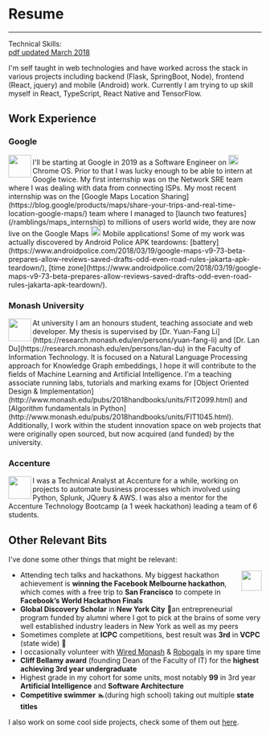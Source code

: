 # Resume
---
Technical Skills: <span class="type"></span> <br/>[pdf updated March 2018](/resume/David_Lei_CV_2018.pdf)

<script type="text/javascript">
	var typed = new Typed(".type", {
		strings: ["Java", "Python", "JavaScript", "C", "SQL", "C++", "TypeScript", "Swift", "Bash", "HTML", "CSS", "Perl", "React", "Android"],
		typeSpeed: 150,
		backSpeed: 150,
		loop: true,
		loopCount: Infinity
	});
</script>

I'm self taught in web technologies and have worked across the stack in various projects including backend (Flask, SpringBoot, Node), frontend (React, jquery) and mobile (Android) work. Currently I am trying to up skill myself in React, TypeScript, React Native and TensorFlow.
## Work Experience 

### Google 
<img src="/images/google_logo.png" width="45" align="left"/> 
I'll be starting at Google in 2019 as a Software Engineer on <img src="/images/chrome.jpg" width="20"/> Chrome OS. Prior to that I was lucky enough to be able to intern at Google twice. My first internship was on the Network SRE team where I was dealing with data from connecting ISPs. My most recent internship was on the [Google Maps Location Sharing](https://blog.google/products/maps/share-your-trips-and-real-time-location-google-maps/) team where I managed to [launch two features](/ramblings/maps_internship) to millions of users world wide, they are now live on the Google Maps <img src="/images/maps.png" width="20"/> Mobile applications! Some of my work was actually discovered by Android Police APK teardowns: [battery](https://www.androidpolice.com/2018/03/19/google-maps-v9-73-beta-prepares-allow-reviews-saved-drafts-odd-even-road-rules-jakarta-apk-teardown/), [time zone](https://www.androidpolice.com/2018/03/19/google-maps-v9-73-beta-prepares-allow-reviews-saved-drafts-odd-even-road-rules-jakarta-apk-teardown/).

### Monash University
<img src="/images/monash.jpg" width="45" align="left"/> 
At university I am an honours student, teaching associate and web developer.
My thesis is supervised by [Dr. Yuan-Fang Li](https://research.monash.edu/en/persons/yuan-fang-li) and [Dr. Lan Du](https://research.monash.edu/en/persons/lan-du) in the Faculty of Information Technology. It is focused on a Natural Language Processing approach for Knowledge Graph embeddings, I hope it will contribute to the fields of Machine Learning and Artificial Intelligence.
I'm a teaching associate running labs, tutorials and marking exams for [Object Oriented Design & Implementation](http://www.monash.edu/pubs/2018handbooks/units/FIT2099.html) and [Algorithm fundamentals in Python](http://www.monash.edu/pubs/2018handbooks/units/FIT1045.html).
Additionally, I work within the student innovation space on web projects that were originally open sourced, but now acquired (and funded) by the university.

### Accenture
<img src="/images/accenture.jpg" width="45" align="left"/> 
I was a Technical Analyst at Accenture for a while, working on projects to automate business processes which involved using Python, Splunk, JQuery & AWS. I was also a mentor for the Accenture Technology Bootcamp (a 1 week hackathon) leading a team of 6 students.

## Other Relevant Bits
I've done some other things that might be relevant:

<img src="/images/facebook.png" width="40" align="right"/> 

- Attending tech talks and hackathons. My biggest hackathon achievement is **winning the Facebook Melbourne hackathon**, which comes with a free trip to **San Francisco** to compete in **Facebook’s World Hackathon Finals**
- **Global Discovery Scholar** in **New York City** 🗽an entrepreneurial program funded by alumni where I got to pick at the brains of some very well established industry leaders in New York as well as my peers
- Sometimes complete at **ICPC** competitions, best result was **3rd** in **VCPC** (state wide) 🎉
- I occasionally volunteer with [Wired Monash](http://wired.org.au/) & [Robogals](https://robogals.org/) in my spare time
- **Cliff Bellamy award** (founding Dean of the Faculty of IT) for the **highest achieving 3rd year undergraduate**
- Highest grade in my cohort for some units, most notably **99** in 3rd year **Artificial Intelligence** and **Software Architecture**
- **Competitive swimmer** 🏊(during high school) taking out multiple **state titles**

I also work on some cool side projects, check some of them out [here](/projects).

